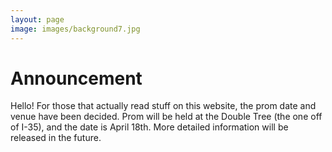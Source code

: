 ```yaml
---
layout: page
image: images/background7.jpg
---
```


# Announcement
Hello! For those that actually read stuff on this website, the prom date and venue have been decided.
Prom will be held at the Double Tree (the one off of I-35), and the date is April 18th. More detailed information will be released in the future.
